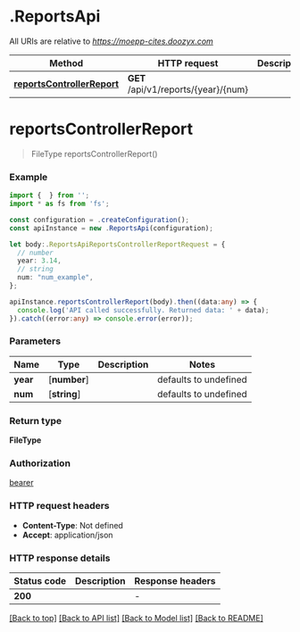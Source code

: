 # .ReportsApi

All URIs are relative to *https://moepp-cites.doozyx.com*

Method | HTTP request | Description
------------- | ------------- | -------------
[**reportsControllerReport**](ReportsApi.md#reportsControllerReport) | **GET** /api/v1/reports/{year}/{num} | 


# **reportsControllerReport**
> FileType reportsControllerReport()


### Example


```typescript
import {  } from '';
import * as fs from 'fs';

const configuration = .createConfiguration();
const apiInstance = new .ReportsApi(configuration);

let body:.ReportsApiReportsControllerReportRequest = {
  // number
  year: 3.14,
  // string
  num: "num_example",
};

apiInstance.reportsControllerReport(body).then((data:any) => {
  console.log('API called successfully. Returned data: ' + data);
}).catch((error:any) => console.error(error));
```


### Parameters

Name | Type | Description  | Notes
------------- | ------------- | ------------- | -------------
 **year** | [**number**] |  | defaults to undefined
 **num** | [**string**] |  | defaults to undefined


### Return type

**FileType**

### Authorization

[bearer](README.md#bearer)

### HTTP request headers

 - **Content-Type**: Not defined
 - **Accept**: application/json


### HTTP response details
| Status code | Description | Response headers |
|-------------|-------------|------------------|
**200** |  |  -  |

[[Back to top]](#) [[Back to API list]](README.md#documentation-for-api-endpoints) [[Back to Model list]](README.md#documentation-for-models) [[Back to README]](README.md)



